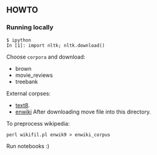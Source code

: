 ## HOWTO

### Running locally

```
$ ipython
In [1]: import nltk; nltk.download()
```

Choose `corpora` and download:
* brown
* movie_reviews
* treebank

External corpses:
* [text8](http://mattmahoney.net/dc/text8.zip).
* [enwiki](https://code.google.com/p/word2vec/#Where_to_obtain_the_training_data)
After downloading move file into this directory.

To preprocess wikipedia:
```
perl wikifil.pl enwik9 > enwiki_corpus
```

Run notebooks :)
